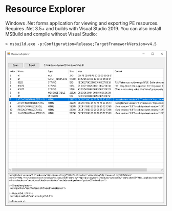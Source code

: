 # Resource Explorer

Windows .Net forms application for viewing and exporting PE resources. Requires .Net 3.5+ and builds with Visual Studio 2019. You can also install MSBuild and compile without Visual Studio:


```
> msbuild.exe -p:Configuration=Release;TargetFrameworkVersion=v4.5
```

![](docs/images/screenshot.png)
